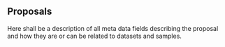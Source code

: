 ## Proposals

Here shall be a description of all meta data fields describing the proposal and how they are or can be related to datasets and samples.